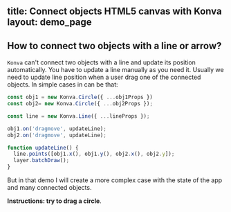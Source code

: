 title: Connect objects HTML5 canvas with Konva
layout: demo_page
---

## How to connect two objects with a line or arrow?

`Konva` can't connect two objects with a line and update its position automatically. You have to update a line manually as you need it. Usually we need to update line position when a user drag one of the connected objects. In simple cases in can be that:


```javascript
const obj1 = new Konva.Circle({ ...obj1Props })
const obj2= new Konva.Circle({ ...obj2Props });

const line = new Konva.Line({ ...lineProps });

obj1.on('dragmove', updateLine);
obj2.on('dragmove', updateLine);

function updateLine() {
  line.points([obj1.x(), obj1.y(), obj2.x(), obj2.y]);
  layer.batchDraw();
}
```

But in that demo I will create a more complex case with the state of the app and many connected objects.

**Instructions: try to drag a circle**.

<!-- {% iframe /downloads/code/sandbox/Connected_Objects.html %} -->

<!-- {% include_code Konva 20000 Nodes Demo sandbox/Connected_Objects.html %} -->
